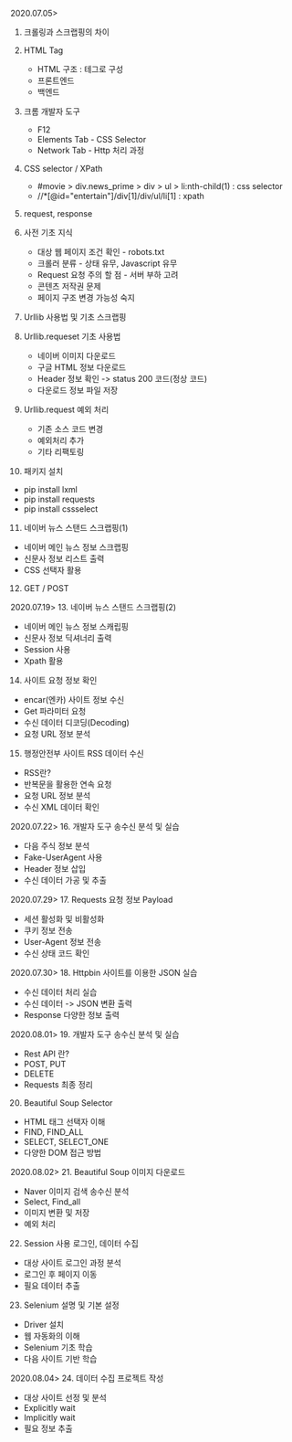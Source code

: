 2020.07.05>
1. 크롤링과 스크랩핑의 차이

2. HTML Tag
   - HTML 구조 : 테그로 구성
   - 프론트엔드
   - 백엔드

3. 크롬 개발자 도구
   - F12
   - Elements Tab - CSS Selector
   - Network Tab - Http 처리 과정

4. CSS selector / XPath
   - #movie > div.news_prime > div > ul > li:nth-child(1) : css selector
   - //*[@id="entertain"]/div[1]/div/ul/li[1] : xpath

5. request, response

6. 사전 기초 지식
   - 대상 웹 페이지 조건 확인 - robots.txt
   - 크롤러 분류 - 상태 유무, Javascript 유무
   - Request 요청 주의 할 점 - 서버 부하 고려
   - 콘텐츠 저작권 문제
   - 페이지 구조 변경 가능성 숙지

7. Urllib 사용법 및 기초 스크랩핑

8. Urllib.requeset 기초 사용법
   - 네이버 이미지 다운로드
   - 구글 HTML 정보 다운로드
   - Header 정보 확인 -> status 200 코드(정상 코드)
   - 다운로드 정보 파일 저장

9. Urllib.request 예외 처리
   - 기존 소스 코드 변경
   - 예외처리 추가
   - 기타 리팩토링

10. 패키지 설치
   - pip install lxml
   - pip install requests
   - pip install cssselect

11. 네이버 뉴스 스탠드 스크랩핑(1)
   - 네이버 메인 뉴스 정보 스크랩핑
   - 신문사 정보 리스트 출력
   - CSS 선택자 활용

12. GET / POST

2020.07.19>
13. 네이버 뉴스 스탠드 스크랩핑(2)
   - 네이버 메인 뉴스 정보 스캐립핑
   - 신문사 정보 딕셔너리 출력
   - Session 사용
   - Xpath 활용

14. 사이트 요청 정보 확인
   - encar(엔카) 사이트 정보 수신
   - Get 파라미터 요청
   - 수신 데이터 디코딩(Decoding)
   - 요청 URL 정보 분석

15. 행정안전부 사이트 RSS 데이터 수신
   - RSS란?
   - 반복문을 활용한 연속 요청
   - 요청 URL 정보 분석
   - 수신 XML 데이터 확인
   
2020.07.22>
16. 개발자 도구 송수신 분석 및 실습
   - 다음 주식 정보 분석
   - Fake-UserAgent 사용
   - Header 정보 삽입
   - 수신 데이터 가공 및 추출

2020.07.29>
17. Requests 요청 정보 Payload
   - 세션 활성화 및 비활성화
   - 쿠키 정보 전송
   - User-Agent 정보 전송
   - 수신 상태 코드 확인
   
2020.07.30>
18. Httpbin 사이트를 이용한 JSON 실습
   -   수신 데이터 처리 실습
   -   수신 데이터 -> JSON 변환 출력
   -   Response 다양한 정보 출력

2020.08.01>
19. 개발자 도구 송수신 분석 및 실습
   - Rest API 란?
   - POST, PUT
   - DELETE
   - Requests 최종 정리

20. Beautiful Soup Selector
   - HTML 태그 선택자 이해
   - FIND, FIND_ALL
   - SELECT, SELECT_ONE
   - 다양한 DOM 접근 방법

2020.08.02>
21. Beautiful Soup 이미지 다운로드
   - Naver 이미지 검색 송수신 분석
   - Select, Find_all
   - 이미지 변환 및 저장
   - 예외 처리

22. Session 사용 로그인, 데이터 수집
   - 대상 사이트 로그인 과정 분석
   - 로그인 후 페이지 이동
   - 필요 데이터 추출

23. Selenium 설명 및 기본 설정
   - Driver 설치
   - 웹 자동화의 이해
   - Selenium 기초 학습
   - 다음 사이트 기반 학습

2020.08.04>
24. 데이터 수집 프로젝트 작성
   - 대상 사이트 선정 및 분석
   - Explicitly wait
   - Implicitly wait
   - 필요 정보 추출